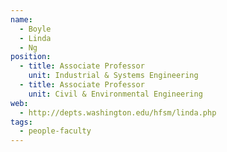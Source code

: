 ```yaml
---
name:
  - Boyle
  - Linda
  - Ng
position:
  - title: Associate Professor
    unit: Industrial & Systems Engineering
  - title: Associate Professor
    unit: Civil & Environmental Engineering
web: 
  - http://depts.washington.edu/hfsm/linda.php
tags:
  - people-faculty
---
```

